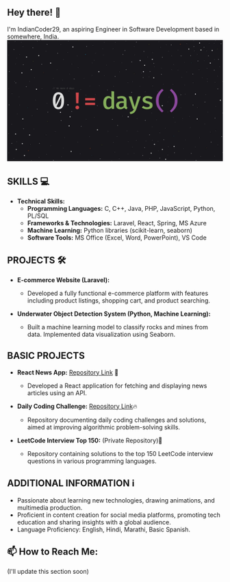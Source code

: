 <!-- Replace ./banner.png with the path to your banner image -->
<!--p align="center">
  <img src="" alt="Bishnoi Bajrang Banner Image"/>
</p-->

<h2>Hey there! 👋</h2>
I'm IndianCoder29, an aspiring Engineer in Software Development based in somewhere, India.
<img src="./motivation.jpg" alt="Lol Text">

<h2>SKILLS 💻</h2>

- **Technical Skills:**
  - **Programming Languages:** C, C++, Java, PHP, JavaScript, Python, PL/SQL
  - **Frameworks & Technologies:** Laravel, React, Spring, MS Azure
  - **Machine Learning:** Python libraries (scikit-learn, seaborn)
  - **Software Tools:** MS Office (Excel, Word, PowerPoint), VS Code

<h2>PROJECTS 🛠️</h2>

- **E-commerce Website (Laravel):**
  - Developed a fully functional e-commerce platform with features including product listings, shopping cart, and product searching.

- **Underwater Object Detection System (Python, Machine Learning):**
  - Built a machine learning model to classify rocks and mines from data. Implemented data visualization using Seaborn.

<h2>BASIC PROJECTS</h2>

- **React News App:** [Repository Link](https://github.com/bishnoibajrang/ReactNewsApp) 📰
  - Developed a React application for fetching and displaying news articles using an API.

- **Daily Coding Challenge:** [Repository Link](https://github.com/bishnoibajrang/DailyCodingChallenge)🔥
  - Repository documenting daily coding challenges and solutions, aimed at improving algorithmic problem-solving skills.

- **LeetCode Interview Top 150:**  (Private Repository)🌟
  - Repository containing solutions to the top 150 LeetCode interview questions in various programming languages.

<h2>ADDITIONAL INFORMATION ℹ️</h2>

- Passionate about learning new technologies, drawing animations, and multimedia production.
- Proficient in content creation for social media platforms, promoting tech education and sharing insights with a global audience.
- Language Proficiency: English, Hindi, Marathi, Basic Spanish.

<h2>📫 How to Reach Me:</h2>

<p>(I'll update this section soon)</p>
